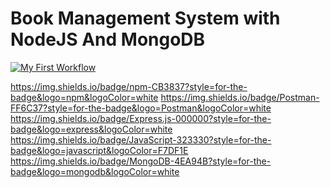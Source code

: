 # Book Management System with NodeJS And MongoDB

[![My First Workflow](https://github.com/davidmillan5/Book_System_Management/actions/workflows/main.yml/badge.svg)](https://github.com/davidmillan5/Book_System_Management/actions/workflows/main.yml)

[](https://img.shields.io/badge/Node.js-339933?style=for-the-badge&logo=nodedotjs&logoColor=white)
https://img.shields.io/badge/npm-CB3837?style=for-the-badge&logo=npm&logoColor=white
https://img.shields.io/badge/Postman-FF6C37?style=for-the-badge&logo=Postman&logoColor=white
https://img.shields.io/badge/Express.js-000000?style=for-the-badge&logo=express&logoColor=white
https://img.shields.io/badge/JavaScript-323330?style=for-the-badge&logo=javascript&logoColor=F7DF1E
https://img.shields.io/badge/MongoDB-4EA94B?style=for-the-badge&logo=mongodb&logoColor=white
